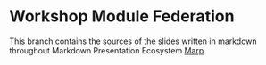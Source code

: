 # Workshop Module Federation

This branch contains the sources of the slides written in markdown throughout Markdown Presentation Ecosystem [Marp](https://marp.app/).
